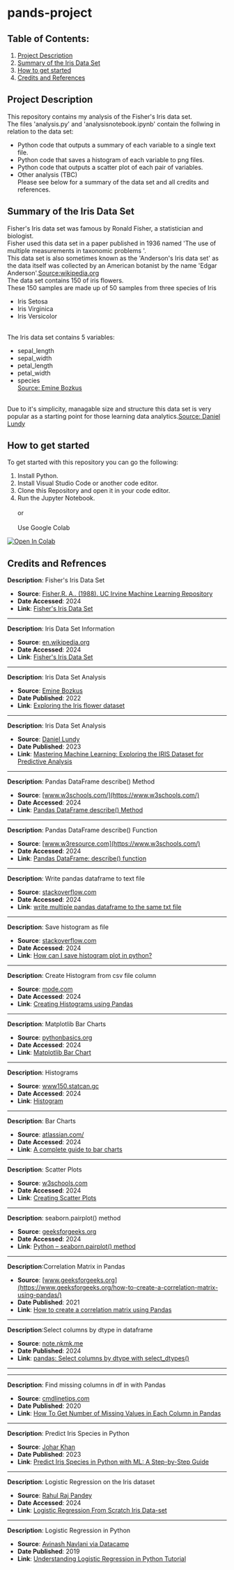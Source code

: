 # pands-project

## Table of Contents:
1. [Project Description](#project-description)
2. [Summary of the Iris Data Set](#Summary-of-the-Iris-Data-Set)
3. [How to get started](#how-to-get-started)
4. [Credits and References](#credits-and-references)


## Project Description
This repository contains my analysis of the Fisher's Iris data set.<br />
The files 'analysis.py' and 'analysisnotebook.ipynb' contain the follwing in relation to the data set:<br />
- Python code that outputs a summary of each variable to a single text file.
- Python code that saves a histogram of each variable to png files.
- Python code that outputs a scatter plot of each pair of variables.
- Other analysis (TBC)<br />
Please see below for a summary of the data set and all credits and references.


## Summary of the Iris Data Set
Fisher's Iris data set was famous by Ronald Fisher, a statistician and biologist. <br />
Fisher used this data set in a paper published in 1936 named 'The use of multiple measurements in taxonomic problems '.<br />
This data set is also sometimes known as the 'Anderson's Iris data set' as the data itself was collected by an American botanist by the name 'Edgar Anderson'.[Source:wikipedia.org](https://en.wikipedia.org/wiki/Iris_flower_data_set#cite_note-5)<br />
The data set contains 150 of iris flowers.  <br />
These 150 samples are made up of 50 samples from three species of Iris
- Iris Setosa
- Iris Virginica
- Iris Versicolor<br /> <br />

The Iris data set contains 5 variables:
- sepal_length
- sepal_width
- petal_length
- petal_width 
- species <br />
[Source: Emine Bozkus](https://eminebozkus.medium.com/exploring-the-iris-flower-dataset-4e000bcc266c)<br /><br />

Due to it's simplicity, managable size and structure this data set is very popular as a starting point for those learning data analytics.[Source: Daniel Lundy](https://medium.com/@daniel.lundy.analyst/mastering-machine-learning-exploring-the-iris-dataset-for-predictive-analysis-f52a76bd7075#:~:text=The%20iris%20dataset%20is%20popular,and%20evaluating%20machine%20learning%20algorithms.)

## How to get started 
To get started with this repository you can go the following:
1. Install Python.
2. Install Visual Studio Code or another code editor.
3. Clone this Repository and open it in your code editor. 
4. Run the Jupyter Notebook. <br /><br />
or <br /><br />
Use Google Colab
<a target="_blank" href="https://colab.research.google.com/github/sarahembarry/pands-project">
  <img src="https://colab.research.google.com/assets/colab-badge.svg" alt="Open In Colab"/>
</a>





## Credits and Refrences

**Description**: Fisher's Iris Data Set
- **Source**: [Fisher,R. A.. (1988). UC Irvine Machine Learning Repository](https://archive.ics.uci.edu/dataset/53/iris)
- **Date Accessed**: 2024
- **Link**: [Fisher's Iris Data Set](https://archive.ics.uci.edu/dataset/690/palmer+penguins-3)
---
**Description**: Iris Data Set Information
- **Source**: [en.wikipedia.org](https://en.wikipedia.org/)
- **Date Accessed**: 2024
- **Link**: [Fisher's Iris Data Set](https://en.wikipedia.org/wiki/Iris_flower_data_set#cite_note-5)
---
**Description**: Iris Data Set Analysis
- **Source**: [Emine Bozkus](https://eminebozkus.medium.com/)
- **Date Published**: 2022
- **Link**: [Exploring the Iris flower dataset](https://eminebozkus.medium.com/exploring-the-iris-flower-dataset-4e000bcc266c)
---
**Description**: Iris Data Set Analysis
- **Source**: [Daniel Lundy](https://medium.com/@daniel.lundy.analyst)
- **Date Published**: 2023
- **Link**: [Mastering Machine Learning: Exploring the IRIS Dataset for Predictive Analysis](https://medium.com/@daniel.lundy.analyst/mastering-machine-learning-exploring-the-iris-dataset-for-predictive-analysis-f52a76bd7075#:~:text=The%20iris%20dataset%20is%20popular,and%20evaluating%20machine%20learning%20algorithms.)
---
**Description**: Pandas DataFrame describe() Method
- **Source**: [www.w3schools.com/](https://www.w3schools.com/)
- **Date Accessed**: 2024
- **Link**: [Pandas DataFrame describe() Method](https://www.w3schools.com/python/pandas/ref_df_describe.asp)

---
**Description**: Pandas DataFrame describe() Function
- **Source**: [www.w3resource.com](https://www.w3schools.com/)
- **Date Accessed**: 2024
- **Link**: [Pandas DataFrame: describe() function](https://www.w3resource.com/pandas/dataframe/dataframe-describe.php)
---
**Description**: Write pandas dataframe to text file
- **Source**: [stackoverflow.com](https://stackoverflow.com/)
- **Date Accessed**: 2024
- **Link**: [write multiple pandas dataframe to the same txt file](https://stackoverflow.com/questions/57800651/write-multiple-pandas-dataframe-to-the-same-txt-file)
---
**Description**: Save histogram as file
- **Source**: [stackoverflow.com](https://stackoverflow.com/)
- **Date Accessed**: 2024
- **Link**: [How can I save histogram plot in python?](https://stackoverflow.com/questions/46411533/how-can-i-save-histogram-plot-in-python)
---
**Description**: Create Histogram from csv file column
- **Source**: [mode.com](https://mode.com/example-gallery/python_histogram)
- **Date Accessed**: 2024
- **Link**: [Creating Histograms using Pandas](https://mode.com/example-gallery/python_histogram)
---
**Description**: Matplotlib Bar Charts
- **Source**: [pythonbasics.org ](https://pythonbasics.org/)
- **Date Accessed**: 2024
- **Link**: [Matplotlib Bar Chart](https://pythonbasics.org/matplotlib-bar-chart/)
---
**Description**: Histograms
- **Source**: [www150.statcan.gc](https://www150.statcan.gc.ca/)
- **Date Accessed**: 2024
- **Link**: [Histogram](https://www150.statcan.gc.ca/n1/edu/power-pouvoir/ch9/histo/5214822-eng.htm)
---
**Description**: Bar Charts
- **Source**: [atlassian.com/](https://www.atlassian.com/)
- **Date Accessed**: 2024
- **Link**: [A complete guide to bar charts](https://www.atlassian.com/data/charts/bar-chart-complete-guide#:~:text=A%20bar%20chart%20is%20used,groups%20compare%20against%20the%20others.)
---
**Description**: Scatter Plots
- **Source**: [w3schools.com](https://www.w3schools.com/python/matplotlib_scatter.asp)
- **Date Accessed**: 2024
- **Link**: [Creating Scatter Plots](https://www.w3schools.com/python/matplotlib_scatter.asp)
---
**Description**: seaborn.pairplot() method
- **Source**: [geeksforgeeks.org](https://www.geeksforgeeks.org/)
- **Date Accessed**: 2024
- **Link**: [Python – seaborn.pairplot() method](https://www.geeksforgeeks.org/python-seaborn-pairplot-method/)
---
**Description**:Correlation Matrix in Pandas
- **Source**: [www.geeksforgeeks.org](https://www.geeksforgeeks.org/how-to-create-a-correlation-matrix-using-pandas/)
- **Date Published**: 2021
- **Link**: [How to create a correlation matrix using Pandas](https://www.geeksforgeeks.org/how-to-create-a-correlation-matrix-using-pandas/)
---
**Description**:Select columns by dtype in dataframe
- **Source**: [note.nkmk.me](https://note.nkmk.me/en)
- **Date Published**: 2024
- **Link**: [pandas: Select columns by dtype with select_dtypes()](https://note.nkmk.me/en/python-pandas-select-dtypes/)
---
---
**Description**: Find missing columns in df in with Pandas
- **Source**: [cmdlinetips.com](https://cmdlinetips.com/)
- **Date Published**: 2020
- **Link**: [How To Get Number of Missing Values in Each Column in Pandas](https://cmdlinetips.com/2020/11/how-to-get-number-of-missing-values-in-each-column-in-pandas/)
---
**Description**: Predict Iris Species in Python
- **Source**: [Johar Khan](https://www.youtube.com/@joharkhan99)
- **Date Published**: 2023
- **Link**: [Predict Iris Species in Python with ML: A Step-by-Step Guide](https://www.youtube.com/watch?v=2HfJVdj3SpM)
---
**Description**: Logistic Regression on the Iris dataset
- **Source**: [Rahul Raj Pandey](https://www.kaggle.com/rahulrajpandey31)
- **Date Accessed**: 2024
- **Link**: [Logistic Regression From Scratch Iris Data-set](https://www.kaggle.com/code/rahulrajpandey31/logistic-regression-from-scratch-iris-data-set)
---
**Description**: Logistic Regression in Python
- **Source**: [Avinash Navlani via Datacamp](https://www.datacamp.com/)
- **Date Published**: 2019
- **Link**: [Understanding Logistic Regression in Python Tutorial](https://www.datacamp.com/tutorial/understanding-logistic-regression-python)